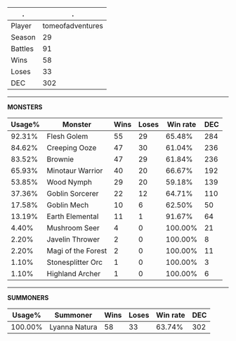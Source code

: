 .|.
|-|-
Player|tomeofadventures
Season|29
Battles|91
Wins|58
Loses|33
DEC|302

---
**MONSTERS**

Usage%|Monster|Wins|Loses|Win rate|DEC|
-|-|-|-|-|-|
92.31%|Flesh Golem|55|29|65.48%|284|
84.62%|Creeping Ooze|47|30|61.04%|236|
83.52%|Brownie|47|29|61.84%|236|
65.93%|Minotaur Warrior|40|20|66.67%|192|
53.85%|Wood Nymph|29|20|59.18%|139|
37.36%|Goblin Sorcerer|22|12|64.71%|110|
17.58%|Goblin Mech|10|6|62.50%|50|
13.19%|Earth Elemental|11|1|91.67%|64|
4.40%|Mushroom Seer|4|0|100.00%|21|
2.20%|Javelin Thrower|2|0|100.00%|8|
2.20%|Magi of the Forest|2|0|100.00%|11|
1.10%|Stonesplitter Orc|1|0|100.00%|3|
1.10%|Highland Archer|1|0|100.00%|6|

---
**SUMMONERS**

Usage%|Summoner|Wins|Loses|Win rate|DEC|
-|-|-|-|-|-|
100.00%|Lyanna Natura|58|33|63.74%|302|

